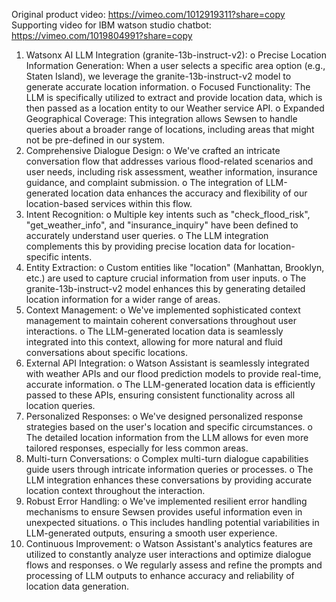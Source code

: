 Original product video: https://vimeo.com/1012919311?share=copy
Supporting video for IBM watson studio chatbot: https://vimeo.com/1019804991?share=copy



1.	Watsonx AI LLM Integration (granite-13b-instruct-v2): 
o	Precise Location Information Generation: When a user selects a specific area option (e.g., Staten Island), we leverage the granite-13b-instruct-v2 model to generate accurate location information.
o	Focused Functionality: The LLM is specifically utilized to extract and provide location data, which is then passed as a location entity to our Weather service API.
o	Expanded Geographical Coverage: This integration allows Sewsen to handle queries about a broader range of locations, including areas that might not be pre-defined in our system.
2.	Comprehensive Dialogue Design: 
o	We've crafted an intricate conversation flow that addresses various flood-related scenarios and user needs, including risk assessment, weather information, insurance guidance, and complaint submission.
o	The integration of LLM-generated location data enhances the accuracy and flexibility of our location-based services within this flow.
3.	Intent Recognition: 
o	Multiple key intents such as "check_flood_risk", "get_weather_info", and "insurance_inquiry" have been defined to accurately understand user queries.
o	The LLM integration complements this by providing precise location data for location-specific intents.
4.	Entity Extraction: 
o	Custom entities like "location" (Manhattan, Brooklyn, etc.) are used to capture crucial information from user inputs.
o	The granite-13b-instruct-v2 model enhances this by generating detailed location information for a wider range of areas.
5.	Context Management: 
o	We've implemented sophisticated context management to maintain coherent conversations throughout user interactions.
o	The LLM-generated location data is seamlessly integrated into this context, allowing for more natural and fluid conversations about specific locations.
6.	External API Integration: 
o	Watson Assistant is seamlessly integrated with weather APIs and our flood prediction models to provide real-time, accurate information.
o	The LLM-generated location data is efficiently passed to these APIs, ensuring consistent functionality across all location queries.
7.	Personalized Responses: 
o	We've designed personalized response strategies based on the user's location and specific circumstances.
o	The detailed location information from the LLM allows for even more tailored responses, especially for less common areas.
8.	Multi-turn Conversations: 
o	Complex multi-turn dialogue capabilities guide users through intricate information queries or processes.
o	The LLM integration enhances these conversations by providing accurate location context throughout the interaction.
9.	Robust Error Handling: 
o	We've implemented resilient error handling mechanisms to ensure Sewsen provides useful information even in unexpected situations.
o	This includes handling potential variabilities in LLM-generated outputs, ensuring a smooth user experience.
10.	Continuous Improvement: 
o	Watson Assistant's analytics features are utilized to constantly analyze user interactions and optimize dialogue flows and responses.
o	We regularly assess and refine the prompts and processing of LLM outputs to enhance accuracy and reliability of location data generation.

